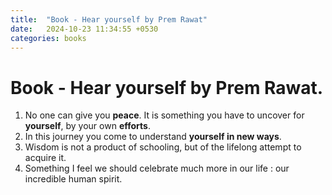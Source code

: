 ```yaml
---
title:  "Book - Hear yourself by Prem Rawat"
date:   2024-10-23 11:34:55 +0530
categories: books
---
```

# Book - Hear yourself by Prem Rawat.

1. No one can give you **peace**. It is something you have to uncover for **yourself**, by your own **efforts**.
2. In this journey you come to understand **yourself in new ways**.
3. Wisdom is not a product of schooling, but of the lifelong attempt to acquire it.
4. Something I feel we should celebrate much more in our life : our incredible human spirit.

